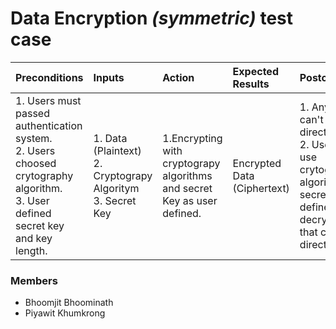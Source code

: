 # **Data Encryption** *(symmetric)* test case

|Preconditions|Inputs|Action|Expected Results|Postconditions|
| :-- | :-- | :-- | :-- | :-- |
| 1. Users must passed authentication system.<br>2. Users choosed crytography algorithm.<br>3. User defined secret key and key length. | 1. Data (Plaintext)<br>2. Cryptograpy Algoritym<br>3.  Secret Key | 1.Encrypting with cryptograpy algorithms and secret Key as user defined. | Encrypted Data (Ciphertext) | 1. Anyone can't read data directly.<br>2. User can use crytography algorithm and secret key as defined to decrypt data that can read directly.|

### Members
- Bhoomjit Bhoominath
- Piyawit Khumkrong